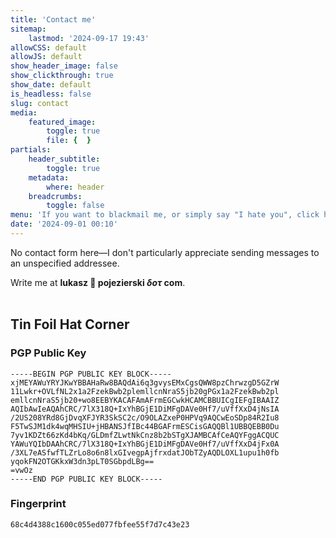 ```yaml
---
title: 'Contact me'
sitemap:
    lastmod: '2024-09-17 19:43'
allowCSS: default
allowJS: default
show_header_image: false
show_clickthrough: true
show_date: default
is_headless: false
slug: contact
media:
    featured_image:
        toggle: true
        file: {  }
partials:
    header_subtitle:
        toggle: true
    metadata:
        where: header
    breadcrumbs:
        toggle: false
menu: 'If you want to blackmail me, or simply say "I hate you", click here'
date: '2024-09-01 00:10'
---
```


No contact form here—I don't particularly appreciate sending messages to an unspecified addressee. 

Write me at **lukasz 🐒 pojezierski _&delta;&omicron;&tau;_ com**.
<br/><br/>

## Tin Foil Hat Corner
### PGP Public Key
```
-----BEGIN PGP PUBLIC KEY BLOCK-----
xjMEYAWuYRYJKwYBBAHaRw8BAQdAi6q3gvysEMxCgsQWW8pzChrwzgD5GZrW
11Lwkr+OVLfNL2x1a2FzekBwb2plemllcnNraS5jb20gPGx1a2FzekBwb2pl
emllcnNraS5jb20+wo8EEBYKACAFAmAFrmEGCwkHCAMCBBUICgIEFgIBAAIZ
AQIbAwIeAQAhCRC/7lX318Q+IxYhBGjE1DiMFgDAVe0Hf7/uVffXxD4jNsIA
/2US208YRd8GjDvqXFJYR3SkSC2c/O9OLAZxeP0HPVq9AQCwEoSDp84R2Iu8
F5TwSJM1dk4wqMHSIU+jHBANSJfIBc44BGAFrmESCisGAQQBl1UBBQEBB0Du
7yv1KDZt66zKd4bKq/GLDmfZLwtNkCnz8b2bSTgXJAMBCAfCeAQYFggACQUC
YAWuYQIbDAAhCRC/7lX318Q+IxYhBGjE1DiMFgDAVe0Hf7/uVffXxD4jFx0A
/3XL7eASfwfTLZrLo8o6n8lxGIvegpAjfrxdatJObTZyAQDLOXL1upu1h0fb
yqokFN2OTGKkxW3dn3pLT0SGbpdLBg==
=vwOz
-----END PGP PUBLIC KEY BLOCK-----
```

### Fingerprint
`68c4d4388c1600c055ed077fbfee55f7d7c43e23`